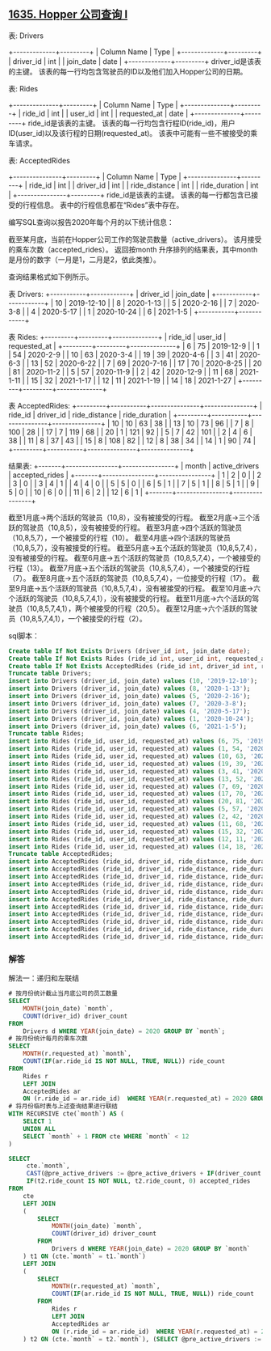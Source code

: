 ## [1635. Hopper 公司查询 I](https://leetcode-cn.com/problems/hopper-company-queries-i/)

表: Drivers

+-------------+---------+
| Column Name | Type    |
+-------------+---------+
| driver_id   | int     |
| join_date   | date    |
+-------------+---------+
driver_id是该表的主键。
该表的每一行均包含驾驶员的ID以及他们加入Hopper公司的日期。


表: Rides

+--------------+---------+
| Column Name  | Type    |
+--------------+---------+
| ride_id      | int     |
| user_id      | int     |
| requested_at | date    |
+--------------+---------+
ride_id是该表的主键。
该表的每一行均包含行程ID(ride_id)，用户ID(user_id)以及该行程的日期(requested_at)。
该表中可能有一些不被接受的乘车请求。


表: AcceptedRides

+---------------+---------+
| Column Name   | Type    |
+---------------+---------+
| ride_id       | int     |
| driver_id     | int     |
| ride_distance | int     |
| ride_duration | int     |
+---------------+---------+
ride_id是该表的主键。
该表的每一行都包含已接受的行程信息。
表中的行程信息都在“Rides”表中存在。


编写SQL查询以报告2020年每个月的以下统计信息：

截至某月底，当前在Hopper公司工作的驾驶员数量（active_drivers）。
该月接受的乘车次数（accepted_rides）。
返回按month 升序排列的结果表，其中month 是月份的数字（一月是1，二月是2，依此类推）。

查询结果格式如下例所示。

表 Drivers:
+-----------+------------+
| driver_id | join_date  |
+-----------+------------+
| 10        | 2019-12-10 |
| 8         | 2020-1-13  |
| 5         | 2020-2-16  |
| 7         | 2020-3-8   |
| 4         | 2020-5-17  |
| 1         | 2020-10-24 |
| 6         | 2021-1-5   |
+-----------+------------+

表 Rides:
+---------+---------+--------------+
| ride_id | user_id | requested_at |
+---------+---------+--------------+
| 6       | 75      | 2019-12-9    |
| 1       | 54      | 2020-2-9     |
| 10      | 63      | 2020-3-4     |
| 19      | 39      | 2020-4-6     |
| 3       | 41      | 2020-6-3     |
| 13      | 52      | 2020-6-22    |
| 7       | 69      | 2020-7-16    |
| 17      | 70      | 2020-8-25    |
| 20      | 81      | 2020-11-2    |
| 5       | 57      | 2020-11-9    |
| 2       | 42      | 2020-12-9    |
| 11      | 68      | 2021-1-11    |
| 15      | 32      | 2021-1-17    |
| 12      | 11      | 2021-1-19    |
| 14      | 18      | 2021-1-27    |
+---------+---------+--------------+

表 AcceptedRides:
+---------+-----------+---------------+---------------+
| ride_id | driver_id | ride_distance | ride_duration |
+---------+-----------+---------------+---------------+
| 10      | 10        | 63            | 38            |
| 13      | 10        | 73            | 96            |
| 7       | 8         | 100           | 28            |
| 17      | 7         | 119           | 68            |
| 20      | 1         | 121           | 92            |
| 5       | 7         | 42            | 101           |
| 2       | 4         | 6             | 38            |
| 11      | 8         | 37            | 43            |
| 15      | 8         | 108           | 82            |
| 12      | 8         | 38            | 34            |
| 14      | 1         | 90            | 74            |
+---------+-----------+---------------+---------------+

结果表:
+-------+----------------+----------------+
| month | active_drivers | accepted_rides |
+-------+----------------+----------------+
| 1     | 2              | 0              |
| 2     | 3              | 0              |
| 3     | 4              | 1              |
| 4     | 4              | 0              |
| 5     | 5              | 0              |
| 6     | 5              | 1              |
| 7     | 5              | 1              |
| 8     | 5              | 1              |
| 9     | 5              | 0              |
| 10    | 6              | 0              |
| 11    | 6              | 2              |
| 12    | 6              | 1              |
+-------+----------------+----------------+

截至1月底->两个活跃的驾驶员（10,8），没有被接受的行程。
截至2月底->三个活跃的驾驶员（10,8,5），没有被接受的行程。
截至3月底->四个活跃的驾驶员（10,8,5,7），一个被接受的行程（10）。
截至4月底->四个活跃的驾驶员（10,8,5,7），没有被接受的行程。
截至5月底->五个活跃的驾驶员（10,8,5,7,4），没有被接受的行程。
截至6月底->五个活跃的驾驶员（10,8,5,7,4），一个被接受的行程（13）。
截至7月底->五个活跃的驾驶员（10,8,5,7,4），一个被接受的行程（7）。
截至8月底->五个活跃的驾驶员（10,8,5,7,4），一位接受的行程（17）。
截至9月底->五个活跃的驾驶员（10,8,5,7,4），没有被接受的行程。
截至10月底->六个活跃的驾驶员（10,8,5,7,4,1），没有被接受的行程。
截至11月底->六个活跃的驾驶员（10,8,5,7,4,1），两个被接受的行程（20,5）。
截至12月底->六个活跃的驾驶员（10,8,5,7,4,1），一个被接受的行程（2）。

sql脚本：

```sql
Create table If Not Exists Drivers (driver_id int, join_date date);
Create table If Not Exists Rides (ride_id int, user_id int, requested_at date);
Create table If Not Exists AcceptedRides (ride_id int, driver_id int, ride_distance int, ride_duration int);
Truncate table Drivers;
insert into Drivers (driver_id, join_date) values (10, '2019-12-10');
insert into Drivers (driver_id, join_date) values (8, '2020-1-13');
insert into Drivers (driver_id, join_date) values (5, '2020-2-16');
insert into Drivers (driver_id, join_date) values (7, '2020-3-8');
insert into Drivers (driver_id, join_date) values (4, '2020-5-17');
insert into Drivers (driver_id, join_date) values (1, '2020-10-24');
insert into Drivers (driver_id, join_date) values (6, '2021-1-5');
Truncate table Rides;
insert into Rides (ride_id, user_id, requested_at) values (6, 75, '2019-12-9');
insert into Rides (ride_id, user_id, requested_at) values (1, 54, '2020-2-9');
insert into Rides (ride_id, user_id, requested_at) values (10, 63, '2020-3-4');
insert into Rides (ride_id, user_id, requested_at) values (19, 39, '2020-4-6');
insert into Rides (ride_id, user_id, requested_at) values (3, 41, '2020-6-3');
insert into Rides (ride_id, user_id, requested_at) values (13, 52, '2020-6-22');
insert into Rides (ride_id, user_id, requested_at) values (7, 69, '2020-7-16');
insert into Rides (ride_id, user_id, requested_at) values (17, 70, '2020-8-25');
insert into Rides (ride_id, user_id, requested_at) values (20, 81, '2020-11-2');
insert into Rides (ride_id, user_id, requested_at) values (5, 57, '2020-11-9');
insert into Rides (ride_id, user_id, requested_at) values (2, 42, '2020-12-9');
insert into Rides (ride_id, user_id, requested_at) values (11, 68, '2021-1-11');
insert into Rides (ride_id, user_id, requested_at) values (15, 32, '2021-1-17');
insert into Rides (ride_id, user_id, requested_at) values (12, 11, '2021-1-19');
insert into Rides (ride_id, user_id, requested_at) values (14, 18, '2021-1-27');
Truncate table AcceptedRides;
insert into AcceptedRides (ride_id, driver_id, ride_distance, ride_duration) values (10, 10, 63, 38);
insert into AcceptedRides (ride_id, driver_id, ride_distance, ride_duration) values (13, 10, 73, 96);
insert into AcceptedRides (ride_id, driver_id, ride_distance, ride_duration) values (7, 8, 100, 28);
insert into AcceptedRides (ride_id, driver_id, ride_distance, ride_duration) values (17, 7, 119, 68);
insert into AcceptedRides (ride_id, driver_id, ride_distance, ride_duration) values (20, 1, 121, 92);
insert into AcceptedRides (ride_id, driver_id, ride_distance, ride_duration) values (5, 7, 42, 101);
insert into AcceptedRides (ride_id, driver_id, ride_distance, ride_duration) values (2, 4, 6, 38);
insert into AcceptedRides (ride_id, driver_id, ride_distance, ride_duration) values (11, 8, 37, 43);
insert into AcceptedRides (ride_id, driver_id, ride_distance, ride_duration) values (15, 8, 108, 82);
insert into AcceptedRides (ride_id, driver_id, ride_distance, ride_duration) values (12, 8, 38, 34);
insert into AcceptedRides (ride_id, driver_id, ride_distance, ride_duration) values (14, 1, 90, 74);
```

### 解答

解法一：递归和左联结

```sql
# 按月份统计截止当月底公司的员工数量
SELECT
	MONTH(join_date) `month`,
	COUNT(driver_id) driver_count
FROM
	Drivers d WHERE YEAR(join_date) = 2020 GROUP BY `month`;
# 按月份统计每月的乘车次数
SELECT
	MONTH(r.requested_at) `month`,
	COUNT(IF(ar.ride_id IS NOT NULL, TRUE, NULL)) ride_count
FROM
	Rides r
	LEFT JOIN
	AcceptedRides ar
	ON (r.ride_id = ar.ride_id)  WHERE YEAR(r.requested_at) = 2020 GROUP BY `month` ORDER BY `month`;
# 将月份临时表与上述查询结果进行联结
WITH RECURSIVE cte(`month`) AS (
	SELECT 1
	UNION ALL
	SELECT `month` + 1 FROM cte WHERE `month` < 12
)

SELECT 
	 cte.`month`,
	 CAST(@pre_active_drivers := @pre_active_drivers + IF(driver_count IS NULL, 0, driver_count) AS UNSIGNED) active_drivers,
	 IF(t2.ride_count IS NOT NULL, t2.ride_count, 0) accepted_rides
FROM 
	cte
	LEFT JOIN
	(
		SELECT
			MONTH(join_date) `month`,
			COUNT(driver_id) driver_count
		FROM
			Drivers d WHERE YEAR(join_date) = 2020 GROUP BY `month`
	) t1 ON (cte.`month` = t1.`month`)
	LEFT JOIN
	(
		SELECT
			MONTH(r.requested_at) `month`,
			COUNT(IF(ar.ride_id IS NOT NULL, TRUE, NULL)) ride_count
		FROM
			Rides r
			LEFT JOIN
			AcceptedRides ar
			ON (r.ride_id = ar.ride_id)  WHERE YEAR(r.requested_at) = 2020 GROUP BY `month` ORDER BY `month`
	) t2 ON (cte.`month` = t2.`month`), (SELECT @pre_active_drivers := (SELECT COUNT(*) FROM Drivers WHERE join_date < '2020-01-01')) t3;
```

